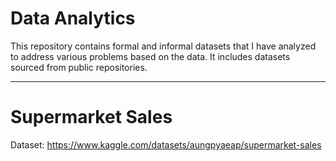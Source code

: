 # Data Analytics

This repository contains formal and informal datasets that I have analyzed to address various problems based on the data. It includes datasets sourced from public repositories.

---

# Supermarket Sales
Dataset: https://www.kaggle.com/datasets/aungpyaeap/supermarket-sales
